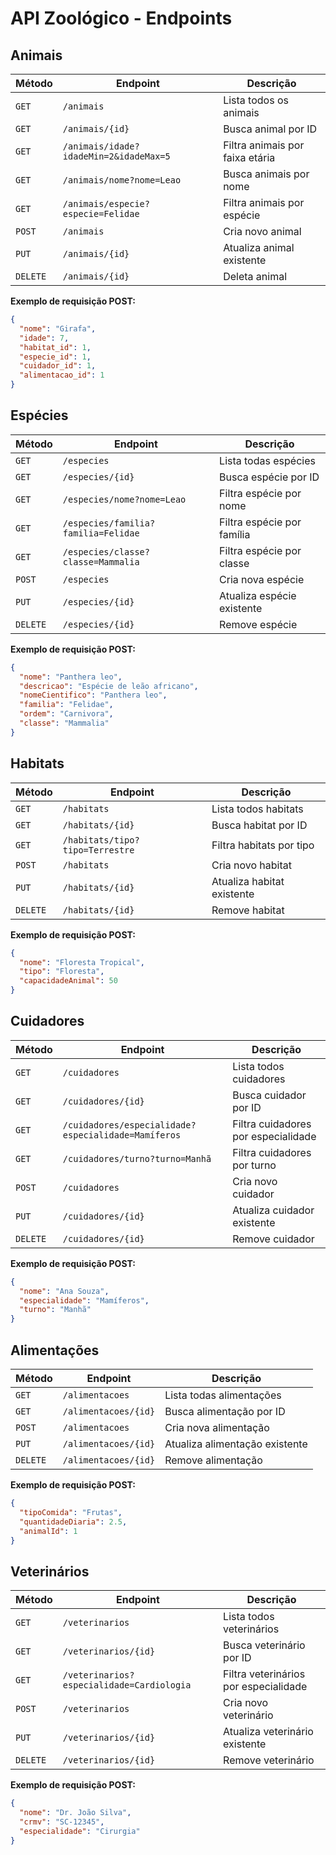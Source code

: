 # API Zoológico - Endpoints

## Animais

| Método   | Endpoint                               | Descrição                       |
| -------- | -------------------------------------- | ------------------------------- |
| `GET`    | `/animais`                             | Lista todos os animais          |
| `GET`    | `/animais/{id}`                        | Busca animal por ID             |
| `GET`    | `/animais/idade?idadeMin=2&idadeMax=5` | Filtra animais por faixa etária |
| `GET`    | `/animais/nome?nome=Leao`              | Busca animais por nome          |
| `GET`    | `/animais/especie?especie=Felidae`     | Filtra animais por espécie      |
| `POST`   | `/animais`                             | Cria novo animal                |
| `PUT`    | `/animais/{id}`                        | Atualiza animal existente       |
| `DELETE` | `/animais/{id}`                        | Deleta animal                   |

**Exemplo de requisição POST:**

```json
{
  "nome": "Girafa",
  "idade": 7,
  "habitat_id": 1,
  "especie_id": 1,
  "cuidador_id": 1,
  "alimentacao_id": 1
}
```

## Espécies

| Método   | Endpoint                            | Descrição                  |
| -------- | ----------------------------------- | -------------------------- |
| `GET`    | `/especies`                         | Lista todas espécies       |
| `GET`    | `/especies/{id}`                    | Busca espécie por ID       |
| `GET`    | `/especies/nome?nome=Leao`          | Filtra espécie por nome    |
| `GET`    | `/especies/familia?familia=Felidae` | Filtra espécie por família |
| `GET`    | `/especies/classe?classe=Mammalia`  | Filtra espécie por classe  |
| `POST`   | `/especies`                         | Cria nova espécie          |
| `PUT`    | `/especies/{id}`                    | Atualiza espécie existente |
| `DELETE` | `/especies/{id}`                    | Remove espécie             |

**Exemplo de requisição POST:**

```json
{
  "nome": "Panthera leo",
  "descricao": "Espécie de leão africano",
  "nomeCientifico": "Panthera leo",
  "familia": "Felidae",
  "ordem": "Carnivora",
  "classe": "Mammalia"
}
```

## Habitats

| Método   | Endpoint                        | Descrição                  |
| -------- | ------------------------------- | -------------------------- |
| `GET`    | `/habitats`                     | Lista todos habitats       |
| `GET`    | `/habitats/{id}`                | Busca habitat por ID       |
| `GET`    | `/habitats/tipo?tipo=Terrestre` | Filtra habitats por tipo   |
| `POST`   | `/habitats`                     | Cria novo habitat          |
| `PUT`    | `/habitats/{id}`                | Atualiza habitat existente |
| `DELETE` | `/habitats/{id}`                | Remove habitat             |

**Exemplo de requisição POST:**

```json
{
  "nome": "Floresta Tropical",
  "tipo": "Floresta",
  "capacidadeAnimal": 50
}
```

## Cuidadores

| Método   | Endpoint                                            | Descrição                           |
| -------- | --------------------------------------------------- | ----------------------------------- |
| `GET`    | `/cuidadores`                                       | Lista todos cuidadores              |
| `GET`    | `/cuidadores/{id}`                                  | Busca cuidador por ID               |
| `GET`    | `/cuidadores/especialidade?especialidade=Mamíferos` | Filtra cuidadores por especialidade |
| `GET`    | `/cuidadores/turno?turno=Manhã`                     | Filtra cuidadores por turno         |
| `POST`   | `/cuidadores`                                       | Cria novo cuidador                  |
| `PUT`    | `/cuidadores/{id}`                                  | Atualiza cuidador existente         |
| `DELETE` | `/cuidadores/{id}`                                  | Remove cuidador                     |

**Exemplo de requisição POST:**

```json
{
  "nome": "Ana Souza",
  "especialidade": "Mamíferos",
  "turno": "Manhã"
}
```

## Alimentações

| Método   | Endpoint             | Descrição                      |
| -------- | -------------------- | ------------------------------ |
| `GET`    | `/alimentacoes`      | Lista todas alimentações       |
| `GET`    | `/alimentacoes/{id}` | Busca alimentação por ID       |
| `POST`   | `/alimentacoes`      | Cria nova alimentação          |
| `PUT`    | `/alimentacoes/{id}` | Atualiza alimentação existente |
| `DELETE` | `/alimentacoes/{id}` | Remove alimentação             |

**Exemplo de requisição POST:**

```json
{
  "tipoComida": "Frutas",
  "quantidadeDiaria": 2.5,
  "animalId": 1
}
```

## Veterinários

| Método   | Endpoint                                  | Descrição                             |
| -------- | ----------------------------------------- | ------------------------------------- |
| `GET`    | `/veterinarios`                           | Lista todos veterinários              |
| `GET`    | `/veterinarios/{id}`                      | Busca veterinário por ID              |
| `GET`    | `/veterinarios?especialidade=Cardiologia` | Filtra veterinários por especialidade |
| `POST`   | `/veterinarios`                           | Cria novo veterinário                 |
| `PUT`    | `/veterinarios/{id}`                      | Atualiza veterinário existente        |
| `DELETE` | `/veterinarios/{id}`                      | Remove veterinário                    |

**Exemplo de requisição POST:**

```json
{
  "nome": "Dr. João Silva",
  "crmv": "SC-12345",
  "especialidade": "Cirurgia"
}
```
